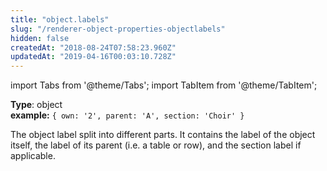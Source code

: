 ```yaml
---
title: "object.labels"
slug: "/renderer-object-properties-objectlabels"
hidden: false
createdAt: "2018-08-24T07:58:23.960Z"
updatedAt: "2019-04-16T00:03:10.728Z"
---
```


import Tabs from '@theme/Tabs';
import TabItem from '@theme/TabItem';

**Type**: object  
**example:** `{ own: '2', parent: 'A', section: 'Choir' }`

The object label split into different parts. It contains the label of the object itself, the label of its parent (i.e. a table or row), and the section label if applicable.
